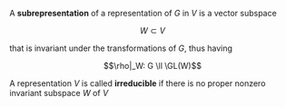 A **subrepresentation** of a representation of $G$ in $V$ is a vector subspace

$$W\subset V$$

that is invariant under the transformations of $G$, thus having 

$$\rho|_W: G \ll \GL(W)$$

A representation $V$ is called **irreducible** if there is no proper nonzero invariant subspace $W$ of $V$